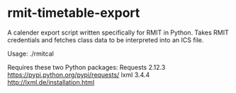 # rmit-timetable-export
A calender export script written specifically for RMIT in Python.
Takes RMIT credentials and fetches class data to be interpreted into an ICS file.

Usage: ./rmitcal <username> <password>

Requires these two Python packages:
Requests 2.12.3
https://pypi.python.org/pypi/requests/
lxml 3.4.4
http://lxml.de/installation.html
